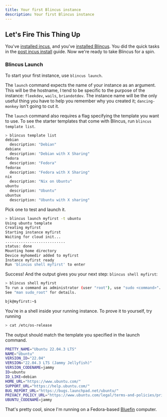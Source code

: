 ```yaml
---
title: Your first Blincus instance
description: Your first Blincus instance
---
```


## Let's Fire This Thing Up

You've [installed incus](/guides/getting-started), and you've [installed Blincus](/guides/installing). You did the quick tasks in the [post incus install](/guides/post-incus-install) guide. Now we're ready to take Blincus for a spin.


### Blincus Launch

To start your first instance, use `blincus launch`. 

The `launch` command expects the name of your instance as an argument. This will be the hostname, I tend to be specific to the purpose of the instance: `fleekdev`, `wails`, `briandotdev`. The instance name will be the only useful thing you have to help you remember why you created it; `dancing-monkey` isn't going to cut it.

The `launch` command also requires a flag specifying the template you want to use. To see the starter templates that come with Blincus, run `blincus template list`.

```bash
> blincus template list
debian
  description: "Debian"
debianx
  description: "Debian with X Sharing"
fedora
  description: "Fedora"
fedorax
  description: "Fedora with X Sharing"
nix
  description: "Nix on Ubuntu"
ubuntu
  description: "Ubuntu"
ubuntux
  description: "Ubuntu with X sharing"
```

Pick one to test and launch it.

```bash
> blincus launch myfirst -t ubuntu
Using ubuntu template
Creating myfirst
Starting instance myfirst
Waiting for cloud init...
...........................
status: done
Mounting home directory
Device myhomedir added to myfirst
Instance myfirst ready
Run 'blincus shell myfirst' to enter

```

Success! And the output gives you your next step: `blincus shell myfirst`:

```bash
> blincus shell myfirst
To run a command as administrator (user "root"), use "sudo <command>".
See "man sudo_root" for details.

bjk@myfirst:~$ 

```

You're in a shell inside your running instance. To prove it to yourself, try running 

```bash
> cat /etc/os-release
```

The output should match the template you specified in the launch command.

```bash
PRETTY_NAME="Ubuntu 22.04.3 LTS"
NAME="Ubuntu"
VERSION_ID="22.04"
VERSION="22.04.3 LTS (Jammy Jellyfish)"
VERSION_CODENAME=jammy
ID=ubuntu
ID_LIKE=debian
HOME_URL="https://www.ubuntu.com/"
SUPPORT_URL="https://help.ubuntu.com/"
BUG_REPORT_URL="https://bugs.launchpad.net/ubuntu/"
PRIVACY_POLICY_URL="https://www.ubuntu.com/legal/terms-and-policies/privacy-policy"
UBUNTU_CODENAME=jammy

```

That's pretty cool, since I'm running on a Fedora-based [Bluefin](https://projectbluefin.io) computer.